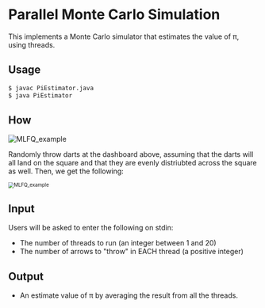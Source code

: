 # Parallel Monte Carlo Simulation
This implements a Monte Carlo simulator that estimates the value of π, using threads.

## Usage

```sh
$ javac PiEstimator.java
$ java PiEstimator
```

## How

<img src="https://github.com/MasayukiNagai/CSC428-OperatingSystems/blob/main/Project2/Figure.png" alt="MLFQ_example" style="zoom:100%;" />

Randomly throw darts at the dashboard above, assuming that the darts will all land on the square and that they are evenly distriubted across the square as well. Then, we get the following:

<img src="https://github.com/MasayukiNagai/CSC428-OperatingSystems/blob/main/Project2/PiCalculation.png" alt="MLFQ_example" style="zoom:70%;" />

## Input

Users will be asked to enter the following on stdin:

* The number of threads to run (an integer between 1 and 20)
* The number of arrows to "throw" in EACH thread (a positive integer)

## Output 

* An estimate value of π by averaging the result from all the threads. 